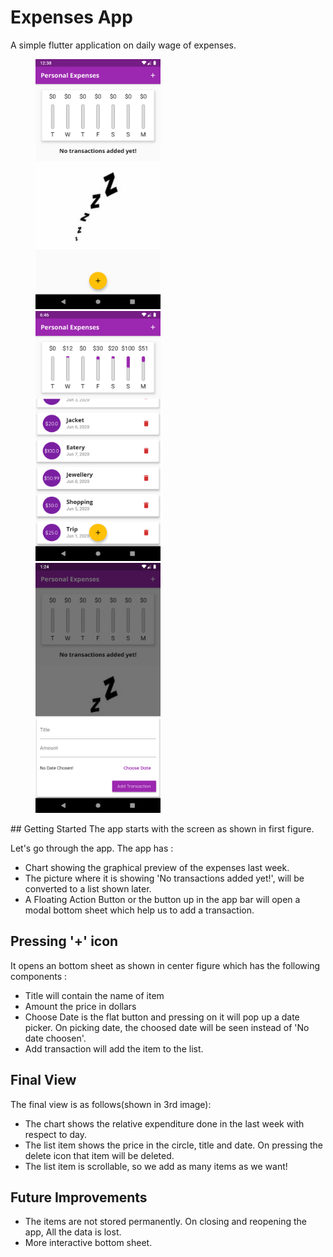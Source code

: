 # Expenses App

A simple flutter application on daily wage of expenses.

<p float="left">
 <img src="assets/ReadmeImages/firstTimeOpeningScreenshot.png" height="400px" width="200px" hspace="40px"/>
  <img src="assets/ReadmeImages/FinalView.png" height="400px" width="200px" hspace="40px"/>
  <img src="assets/ReadmeImages/Bottom%20Sheet.png" height="400px" width="200px" hspace="40px"/>
</p>
## Getting Started
The app starts with the screen as shown in first figure.

Let's go through the app. The app has :
- Chart showing the graphical preview of the expenses last week.
- The picture where it is showing 'No transactions added yet!', will be converted to a list shown later.
- A Floating Action Button or the button up in the app bar will open a modal bottom sheet which help us to add a transaction.

 ## Pressing '+' icon
 It opens an bottom sheet as shown in center figure which has the following components :

- Title will contain the name of item
- Amount the price in dollars
- Choose Date is the flat button and pressing on it will pop up a date picker. On picking date, the choosed date will be seen instead of 'No date choosen'.
- Add transaction will add the item to the list.

## Final View
The final view is as follows(shown in 3rd image):
- The chart shows the relative expenditure done in the last week with respect to day.
- The list item shows the price in the circle, title and date. On pressing the delete icon that item will be deleted.
- The list item is scrollable, so we add as many items as we want!

## Future Improvements
- The items are not stored permanently. On closing and reopening the app, All the data is lost.
- More interactive bottom sheet. 
